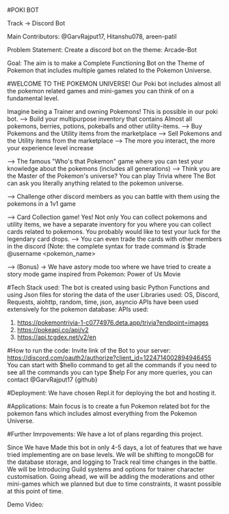 #POKI BOT

Track -> Discord Bot

Main Contributors: @GarvRajput17, Hitanshu078, areen-patil

Problem Statement: Create a discord bot on the theme: Arcade-Bot

Goal: The aim is to make a Complete Functioning Bot on the Theme of Pokemon that includes multiple games related to the Pokemon Universe.

#WELCOME TO THE POKEMON UNIVERSE!
Our Poki bot includes almost all the pokemon related games and mini-games you can think of on a fundamental level.

Imagine being a Trainer and owning Pokemons! This is possible in our poki bot.
--> Build your multipurpose inventory that contains Almost all pokemons, berries, potions, pokeballs and other utility-items.
--> Buy Pokemons and the Utility items from the marketplace
--> Sell Pokemons and the Utility items from the marketplace
--> The more you interact, the more your experience level increase

--> The famous "Who's that Pokemon" game where you can test your knowledge about the pokemons (includes all generations)
--> Think you are the Master of the Pokemon's universe? You can play Trivia where The Bot can ask you literally anything related to the pokemon universe.

--> Challenge other discord members as you can battle with them using the pokemons in a 1v1 game

--> Card Collection game! Yes!
Not only You can collect pokemons and utility items, we have a separate inventory for you where you can collect cards related to pokemons. You probably would like to test your luck for the legendary card drops.
--> You can even trade the cards with other members in the discord (Note: the complete syntax for trade command is $trade @username <pokemon_name>

--> (Bonus) -> We have astory mode too where we have tried to create a story mode game inspired from Pokemon: Power of Us Movie

#Tech Stack used:
The bot is created using basic Python Functions and using Json files for storing the data of the user
Libraries used:
OS, Discord, Requests, aiohttp, random, time, json, asyncio
APIs have been used extensively for the pokemon database:
APIs used:
1. https://pokemontrivia-1-c0774976.deta.app/trivia?endpoint=images
2. https://pokeapi.co/api/v2
3. https://api.tcgdex.net/v2/en


#How to run the code:
Invite link of the Bot to your server: https://discord.com/oauth2/authorize?client_id=1224714002894946455
You can start with $hello command to get all the commands
if you need to see all the commands you can type $help
For any more queries, you can contact @GarvRajput17 {github}

#Deployment: 
We have chosen Repl.it for deploying the bot and hosting it.

#Applications:
Main focus is to create a fun Pokemon related bot for the pokemon fans which includes almost everything from the Pokemon Universe.

#Further Imrpovements:
We have a lot of plans regarding this project.

Since We have Made this bot in only 4-5 days, a lot of features that we have tried implementing are on base levels.
We will be shifting to mongoDB for the database storage, and logging to Track real time changes in the battle.
We will be Introducing Guild systems and options for trainer character customisation.
Going ahead, we will be adding the moderations and other mini-games which we planned but due to time constraints, it wasnt possible at this point of time.



Demo Video: 
